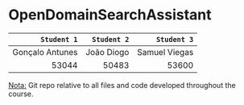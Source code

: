 # OpenDomainSearchAssistant

|`Student 1`|`Student 2`|`Student 3`|
|--:|--:|---:|
|Gonçalo Antunes|João Diogo|Samuel Viegas|
|53044|50483|53600|

<ins>Nota:</ins> Git repo relative to all files and code developed throughout the course.

